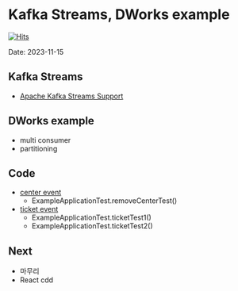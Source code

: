 # Kafka Streams, DWorks example

[![Hits](https://hits.seeyoufarm.com/api/count/incr/badge.svg?url=https%3A%2F%2Fgithub.com%2Fspectra-study%2Fstudy-log&count_bg=%2379C83D&title_bg=%23555555&icon=&icon_color=%23E7E7E7&title=hits&edge_flat=false)](https://hits.seeyoufarm.com)

Date: 2023-11-15

## Kafka Streams

- [Apache Kafka Streams Support](https://docs.spring.io/spring-kafka/docs/2.9.13/reference/html/#streams-kafka-streams)

## DWorks example

- multi consumer
- partitioning

## Code

- [center event](https://github.com/spectra-study/study-kafka/blob/main/step03/dworks-example/src/test/java/com/study/kafka/ExampleApplicationTest.java)
  - ExampleApplicationTest.removeCenterTest()
- [ticket event](https://github.com/spectra-study/study-kafka/blob/main/step03/dworks-example/src/test/java/com/study/kafka/ExampleApplicationTest.java)
  - ExampleApplicationTest.ticketTest1()
  - ExampleApplicationTest.ticketTest2()
  

## Next

- 마무리
- React cdd
